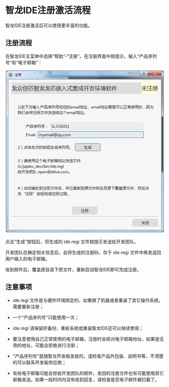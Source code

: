 # 智龙IDE注册激活流程

智龙IDE注册激活后可以使用更丰富的功能。

## 注册流程

在智龙IDE主菜单中选择“帮助”-“注册”。在注册界面中按提示，输入“产品序列号”和“电子邮箱”：

![regi](3.png)

点击“生成”按钮后，将生成的 ide.regi 文件按提示发送给开发团队。

开发团队在确定相关信息后，会将生成的注册码，存于 ide.regi 文件中再发送回用户输入的电子邮箱。

收到邮件后，覆盖原目录下原文件，重新启动智龙IDE即可完成注册。

## 注意事项

- ide.regi 文件是与硬件环境绑定的，如果换了机器或者重装了其它操作系统，需要重新注册；

- 一个“产品序列号”只能使用一次；

- ide.regi 请保留好备份，重新系统或重装智龙IDE还可以继续使用；

- 要注意使用自己正常使用的电子邮箱，注册时会核对电子邮箱地址，如果是无效的地址，可能会拒绝进行注册；

- “产品序列号”是随智龙开发板发放的，请检查产品外包装、说明书等，不清楚的可以联系开发板供应商；

- 有些电子邮箱可能会拒收开发团队的邮件，发回的注册文件也有可能使用其它邮箱发送。如果一段时间内没有收到回复，请检查是否电子邮件被拦截了。
